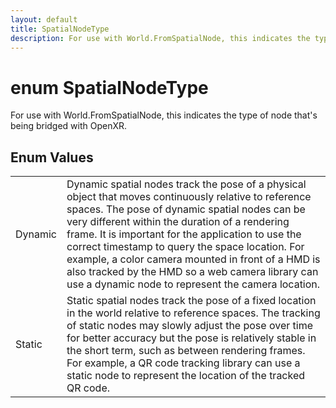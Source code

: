 ```yaml
---
layout: default
title: SpatialNodeType
description: For use with World.FromSpatialNode, this indicates the type of node that's being bridged with OpenXR.
---
```

# enum SpatialNodeType

For use with World.FromSpatialNode, this indicates the type of
node that's being bridged with OpenXR.

## Enum Values

|  |  |
|--|--|
|Dynamic|Dynamic spatial nodes track the pose of a physical object that moves continuously relative to reference spaces. The pose of dynamic spatial nodes can be very different within the duration of a rendering frame. It is important for the application to use the correct timestamp to query the space location. For example, a color camera mounted in front of a HMD is also tracked by the HMD so a web camera library can use a dynamic node to represent the camera location.|
|Static|Static spatial nodes track the pose of a fixed location in the world relative to reference spaces. The tracking of static nodes may slowly adjust the pose over time for better accuracy but the pose is relatively stable in the short term, such as between rendering frames. For example, a QR code tracking library can use a static node to represent the location of the tracked QR code.|
